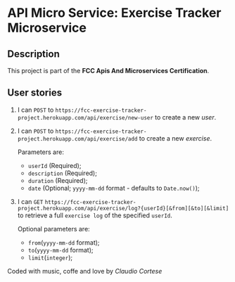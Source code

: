 # API Micro Service: Exercise Tracker Microservice

## Description

This project is part of the **FCC Apis And Microservices Certification**.

## User stories

1. I can `POST` to `https://fcc-exercise-tracker-project.herokuapp.com/api/exercise/new-user` to create a new _user_.

2. I can `POST` to `https://fcc-exercise-tracker-project.herokuapp.com/api/exercise/add` to create a new _exercise_.

   Parameters are:

   - `userId` (Required);
   - `description` (Required);
   - `duration` (Required);
   - `date` (Optional; `yyyy-mm-dd` format - defaults to `Date.now()`);

3. I can `GET` `https://fcc-exercise-tracker-project.herokuapp.com/api/exercise/log?{userId}[&from][&to][&limit]` to retrieve a full `exercise log` of the specified `userId`.

   Optional parameters are:

   - `from`(`yyyy-mm-dd` format);
   - `to`(`yyyy-mm-dd` format);
   - `limit`(`integer`);

Coded with music, coffe and love by _Claudio Cortese_
